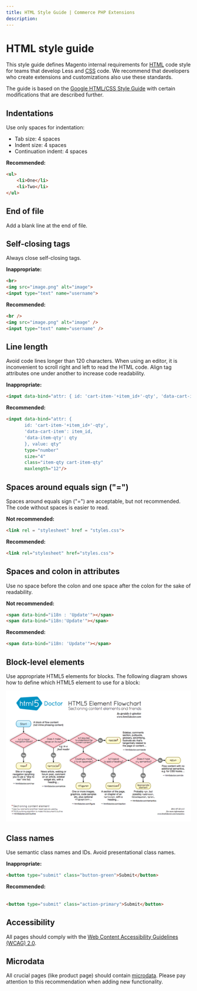 ```yaml
---
title: HTML Style Guide | Commerce PHP Extensions
description:
---
```


# HTML style guide

This style guide defines Magento internal requirements for [HTML](https://glossary.magento.com/html) code style for teams that develop Less and [CSS](https://glossary.magento.com/css) code. We recommend that developers who create extensions and customizations also use these standards.

The guide is based on the [Google HTML/CSS Style Guide](https://google.github.io/styleguide/htmlcssguide.xml) with certain modifications that are described further.

## Indentations

Use only spaces for indentation:

*  Tab size: 4 spaces
*  Indent size: 4 spaces
*  Continuation indent: 4 spaces

**Recommended:**

```html
<ul>
    <li>One</li>
    <li>Two</li>
</ul>
```

## End of file

Add a blank line at the end of file.

## Self-closing tags

Always close self-closing tags.

**Inappropriate:**

```html
<br>
<img src="image.png" alt="image">
<input type="text" name="username">
```

**Recommended:**

```html
<br />
<img src="image.png" alt="image" />
<input type="text" name="username" />
```

## Line length

Avoid code lines longer than 120 characters. When using an editor, it is inconvenient to scroll right and left to read the HTML code. Align tag attributes one under another to increase code readability.

**Inappropriate:**

```html
<input data-bind="attr: { id: 'cart-item-'+item_id+'-qty', 'data-cart-item': item_id, 'data-item-qty': qty }, value: qty" type="number" size="4" class="item-qty cart-item-qty" maxlength="12"/>
```

**Recommended:**

```html
<input data-bind="attr: {
       id: 'cart-item-'+item_id+'-qty',
       'data-cart-item': item_id,
       'data-item-qty': qty
       }, value: qty"
       type="number"
       size="4"
       class="item-qty cart-item-qty"
       maxlength="12"/>
```

## Spaces around equals sign ("=")

Spaces around equals sign ("=") are acceptable, but not recommended. The code without spaces is easier to read.

**Not recommended:**

```html
<link rel = "stylesheet" href = "styles.css">
```

**Recommended:**

```html
<link rel="stylesheet" href="styles.css">
```

## Spaces and colon in attributes

Use no space before the colon and one space after the colon for the sake of readability.

**Not recommended:**

```html
<span data-bind="i18n : 'Update'"></span>
<span data-bind="i18n:'Update'"></span>
```

**Recommended:**

```html
<span data-bind="i18n: 'Update'"></span>
```

## Block-level elements

Use appropriate HTML5 elements for blocks. The following diagram shows how to define which HTML5 element to use for a block:

![HTML5 element flowchart](../_images/h5d-sectioning-flowchart.png)

## Class names

Use semantic class names and IDs. Avoid presentational class names.

**Inappropriate:**

```html
<button type="submit" class="button-green">Submit</button>
```

**Recommended:**

```html

<button type="submit" class="action-primary">Submit</button>
```

## Accessibility

All pages should comply with the [Web Content Accessibility Guidelines (WCAG) 2.0](https://www.w3.org/TR/WCAG20/).

## Microdata

All crucial pages (like product page) should contain [microdata](https://www.w3.org/TR/microdata/). Please pay attention to this recommendation when adding new functionality.
